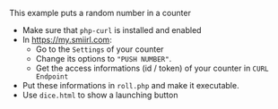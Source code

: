 
This example puts a random number in a counter
- Make sure that `php-curl` is installed and enabled
- In https://my.smiirl.com:
    - Go to the `Settings` of your counter
    - Change its options to `"PUSH NUMBER"`. 
    - Get the access informations (id / token) of your counter in `CURL Endpoint`
- Put these informations in `roll.php` and make it executable.
- Use `dice.html` to show a launching button
 